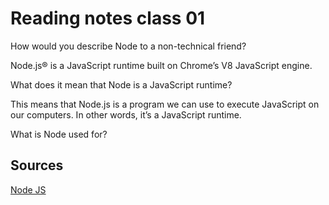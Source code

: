 # Reading notes class 01 

How would you describe Node to a non-technical friend?

Node.js® is a JavaScript runtime built on Chrome’s V8 JavaScript engine.

What does it mean that Node is a JavaScript runtime?

This means that Node.js is a program we can use to execute JavaScript on our computers. In other words, it’s a JavaScript runtime.

What is Node used for?

## Sources

[Node JS](https://www.sitepoint.com/an-introduction-to-node-js/)

